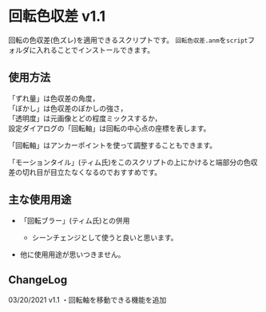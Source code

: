 # 回転色収差 v1.1

回転の色収差(色ズレ)を適用できるスクリプトです。
`回転色収差.anm`を`script`フォルダに入れることでインストールできます。


## 使用方法
「ずれ量」は色収差の角度，  
「ぼかし」は色収差のぼかしの強さ，  
「透明度」は元画像とどの程度ミックスするか，  
設定ダイアログの「回転軸」は回転の中心点の座標を表します。  

「回転軸」はアンカーポイントを使って調整することもできます。

「モーションタイル」(ティム氏)をこのスクリプトの上にかけると端部分の色収差の切れ目が目立たなくなるのでおすすめです。


## 主な使用用途
- 「回転ブラー」(ティム氏)との併用
	- シーンチェンジとして使うと良いと思います。

- 他に使用用途が思いつきません。



## ChangeLog

03/20/2021 v1.1
・回転軸を移動できる機能を追加
